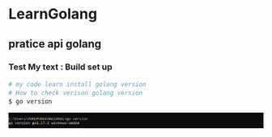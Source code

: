 # LearnGolang
## pratice api golang

### Test My text : Build set up
``` bash
# my code learn install golang version
# How to check verison golang version
$ go version
```
![go_version](https://github.com/panupng26/LearnGolang/blob/main/pctest.PNG?raw=true)
